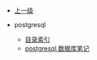 <!-- docs/db/postgresql/_sidebar.md -->


* [上一级](db/)

* postgresql
  * [目录索引](db/postgresql/) 
  * [postgresql 数据库笔记](db/postgresql/postgresql.md)

